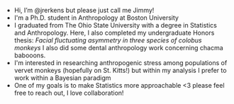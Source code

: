 - Hi, I’m @jrerkens but please just call me Jimmy!
- I'm a Ph.D. student in Anthropology at Boston University
- I graduated from The Ohio State University with a degree in Statistics and Anthropology. Here, I also completed my undergraduate Honors thesis: _Facial fluctuating asymmetry in three species of colobus monkeys_ I also did some dental anthropology work concerning chacma babooons.
- I'm interested in researching anthropogenic stress among populations of vervet monkeys (hopefully on St. Kitts!) but within my analysis I prefer to work within a Bayesian paradigm
- One of my goals is to make Statistics more approachable <3 please feel free to reach out, I love collaboration!
